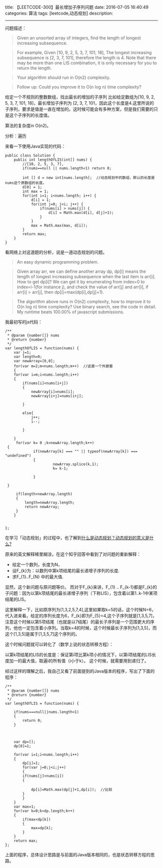 title:    【LEETCODE-300】最长增加子序列问题
date: 2016-07-05  16:40:49 
categories: 算法
tags: [leetcode,动态规划] 
description: 

---




问题描述：

>Given an unsorted array of integers, find the length of longest increasing subsequence.

>For example,
Given [10, 9, 2, 5, 3, 7, 101, 18],
The longest increasing subsequence is [2, 3, 7, 101], therefore the length is 4. Note that there may be more than one LIS combination, it is only necessary for you to return the length.

>Your algorithm should run in O(n2) complexity.

>Follow up: Could you improve it to O(n log n) time complexity?



<!--more-->

给定一个不规则的整数数组，找出最长的增加的子序列
比如给定数组为[10, 9, 2, 5, 3, 7, 101, 18]，最长增加子序列为 [2, 3, 7, 101，因此这个长度是4.这里所说的子序列，要求是值是一直在增加的。这时候可能会有多种方案，但是我们需要的只是这个子序列的长度值。

算法的复杂度in O(n2)。


分析：遍历

来看一下使用Java实现的代码：


	public class Solution {  
	    public int lengthOfLIS(int[] nums) {  
	        //[10, 2, 5, 3, 7],  
	        if(nums==null || nums.length<1) return 0;  
	          
	        int [] d = new int[nums.length];  //动态规划中的数组，默认的长度是nums这个原数组的长度。
	        d[0] = 1;        
	        int max = 1;  
	        for(int i=1; i<nums.length; i++) {  
	            d[i] = 1;    
	            for(int j=0; j<i; j++) {  
	                if(nums[i] > nums[j]) {  
	                    d[i] = Math.max(d[i], d[j]+1);  
	                }  
	            }  
	            max = Math.max(max, d[i]);  
	        }  
	        return max;  
	    }  
	}  

看网络上对这道题的分析，说是一道动态规划的问题。

>An easy dynamic programming problem.

>Given array arr, we can define another array dp, dp[i] means the length of longest increasing subsequence when the last item is arr[i]. How to get dp[i]? We can get it by enumerating from index=0 to index=i-1(for instance j), and check the value of arr[j] and arr[i], if arr[i] > arr[j], then dp[i]=max(dp[i],dp[j]+1).

>The algorithm above runs in O(n2) complexity, how to improve it to O(n log n) time complexity? Use binary search, see the code in detail. My runtime beats 100.00% of javascript submissions.


我最初写的js代码：

	/**
	 * @param {number[]} nums
	 * @return {number}
	 */
	var lengthOfLIS = function(nums) {
	    var j=1;
	    var length=0;
	    var newArray=[0,0];
	    for(var m=2;m<nums.length;m++)  //这是一个外嵌套
	    {
	    for(var i=m;i<nums.length;i++)
	    {
	        if(nums[i]<nums[i+j])
	        {
	            newArray[i]=nums[i];
	            newArray[i+j]=nums[i+j];
	            
	        }
	        
	        else{
	            j++;
	            i--;
	            
	        }
	        
	    }
	     for(var k= 0 ;k<newArray.length;k++)
	 {
	             if(newArray[k] === "" || typeof(newArray[k]) === "undefined")
	             {
	                      newArray.splice(k,1);
	                      k= k-1;
	                  
	             }
	              
	 }
	     
	     if(length<newArray.length)
	     {
	         length=newArray.length;
	         return newArray;
	     }
	    }
	    
	
	};

在学习「动态规划」的过程中，也了解到[什么是动态规划？动态规划的意义是什么?](https://www.zhihu.com/question/23995189/answer/35324479)

原来的英文解释稀里糊涂，在这个知乎回答中看到了对问题的重新解释：

   -  给定一个数列，长度为N，
  -  设F_{k}为：以数列中第k项结尾的最长递增子序列的长度.
   -  求F_{1}..F_{N} 中的最大值.

显然，这个新问题与原问题等价。
而对于F_{k}来讲，F_{1} .. F_{k-1}都是F_{k}的子问题：因为以第k项结尾的最长递增子序列（下称LIS），包含着以第1..k-1中某项结尾的LIS。

这里解释一下，比如原序列为[1,3,2,5,7,4],这里如果取k=5的话，这个时候N=6，代入进来看。给定的序列长度为6，F_{k}即为F_{5}=4,这个子序列就是[1,3,5,7]，注意这个时候以第5项结尾（也就是以7结尾）的最长子序列是一个范围更大的序列，他也一定包含着小序列。当取k=4的时候，这个时候最长子序列为[1,3,5]，而这个[1,3,5]是属于[1,3,5,7]这个序列的。

这个时候问题就可以转化了（数学上说的状态转移方程）：

以第k项结尾的LIS的长度是：保证第i项比第k项小的情况下，以第i项结尾的LIS长度加一的最大值，取遍i的所有值（i小于k）。
这个时候，就需要用到递归了。


经过这样的理解之后，我自己又看了前面提到的Java版本的程序，写出了下面的程序：

	/**
	 * @param {number[]} nums
	 * @return {number}
	 */
	var lengthOfLIS = function(nums) {
	    
	    if(nums===null||nums.length<1)
	    {
	        return 0;
	    }
	    
	    
	    
	    var dp=[];
	    dp[0]=1;
	    
	    for(var i=1;i<nums.length;i++)
	    {
	        dp[i]=1;
	        for(var j=0;j<i;j++)
	        {
	        if(nums[j]<nums[i])
	        {   
	            
	            dp[i]=Math.max(dp[j]+1,dp[i]);  //比较
	        }
	        }
	    }
	    var max=1;
	    for(var k=0;k<dp.length;k++)
	    {
	        if(max<dp[k])
	        {
	            max=dp[k];
	        }
	    }
	    return max;
	};

上面的程序，总体设计思路是与前面的Java版本相同的，也是状态转移方程的思路。